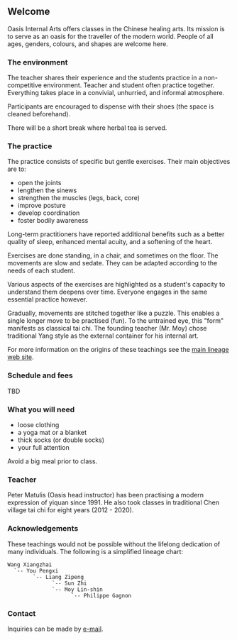 ## Welcome

Oasis Internal Arts offers classes in the Chinese healing arts. Its mission is
to serve as an oasis for the traveller of the modern world. People of all ages,
genders, colours, and shapes are welcome here.

### The environment

The teacher shares their experience and the students practice in a
non-competitive environment. Teacher and student often practice together.
Everything takes place in a convivial, unhurried, and informal atmosphere.

Participants are encouraged to dispense with their shoes (the space is cleaned
beforehand).

There will be a short break where herbal tea is served.

### The practice

The practice consists of specific but gentle exercises. Their main objectives
are to:

* open the joints
* lengthen the sinews
* strengthen the muscles (legs, back, core)
* improve posture
* develop coordination
* foster bodily awareness

Long-term practitioners have reported additional benefits such as a better
quality of sleep, enhanced mental acuity, and a softening of the heart.

Exercises are done standing, in a chair, and sometimes on the floor. The
movements are slow and sedate. They can be adapted according to the needs of
each student.

Various aspects of the exercises are highlighted as a student's capacity to
understand them deepens over time. Everyone engages in the same essential
practice however.

Gradually, movements are stitched together like a puzzle. This enables a single
longer move to be practised (fun). To the untrained eye, this "form" manifests
as classical tai chi. The founding teacher (Mr. Moy) chose traditional Yang
style as the external container for his internal art.

For more information on the origins of these teachings see the [main lineage
web site](https://taichinuances.com).

### Schedule and fees

TBD

### What you will need

* loose clothing
* a yoga mat or a blanket
* thick socks (or double socks)
* your full attention

Avoid a big meal prior to class.

### Teacher

Peter Matulis (Oasis head instructor) has been practising a modern expression
of yiquan since 1991. He also took classes in traditional Chen village tai chi
for eight years (2012 - 2020).

### Acknowledgements

These teachings would not be possible without the lifelong dedication of many
individuals. The following is a simplified lineage chart:

```
Wang Xiangzhai
  `-- You Pengxi
        `-- Liang Zipeng
              `-- Sun Zhi
              `-- Moy Lin-shin
                    `-- Philippe Gagnon
```

### Contact

Inquiries can be made by [e-mail](mailto:info@oasis-internal.art).
